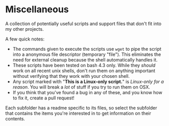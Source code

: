 # Miscellaneous
A collection of potentially useful scripts and support files that don't fit into my other projects.

A few quick notes:

* The commands given to execute the scripts use `wget` to pipe the script into a anonymous file descriptor (temporary "file").  This eliminates the need for external cleanup because the shell automatically handles it.
* These scripts have been tested on bash 4.3 only.  While they *should* work on all recent unix shells, don't run them on anything important without verifying that they work with your chosen shell.
* Any script marked with "**This is a Linux-only script.**" is *Linux-only for a reason*.  You will break a *lot* of stuff if you try to run them on OSX.
* If you think that you've found a bug in any of these, and you know how to fix it, create a pull request! 

Each subfolder has a readme specific to its files, so select the subfolder that contains the items you're interested in to get information on their contents.
